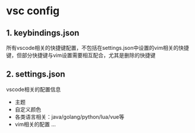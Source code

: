 # vsc config

## 1. keybindings.json

所有vscode相关的快捷键配置，不包括在settings.json中设置的vim相关的快捷键，但部分快捷键与vim设置需要相互配合，尤其是删除的快捷键

## 2. settings.json

vscode相关的配置信息

- 主题
- 自定义颜色
- 各类语言相关：java/golang/python/lua/vue等
- vim相关的配置
  ...
 
